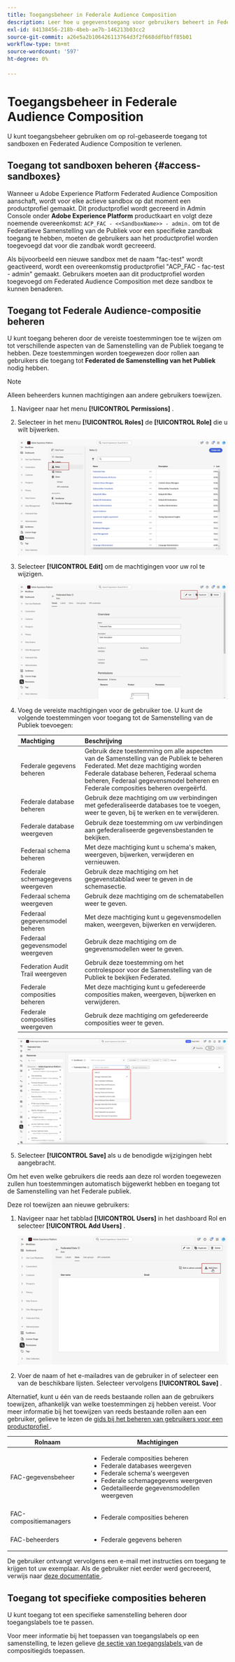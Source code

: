 ```yaml
---
title: Toegangsbeheer in Federale Audience Composition
description: Leer hoe u gegevenstoegang voor gebruikers beheert in Federated Audience Composition.
exl-id: 84138456-218b-4beb-ae7b-146213b03cc2
source-git-commit: a26e5a2b106426113764d3f2f668ddfbbff85b01
workflow-type: tm+mt
source-wordcount: '597'
ht-degree: 0%

---
```


# Toegangsbeheer in Federale Audience Composition

U kunt toegangsbeheer gebruiken om op rol-gebaseerde toegang tot sandboxen en Federated Audience Composition te verlenen.

## Toegang tot sandboxen beheren {#access-sandboxes}

Wanneer u Adobe Experience Platform Federated Audience Composition aanschaft, wordt voor elke actieve sandbox op dat moment een productprofiel gemaakt. Dit productprofiel wordt gecreeerd in Admin Console onder **Adobe Experience Platform** productkaart en volgt deze noemende overeenkomst: `ACP_FAC - <<SandboxName>> - admin.` om tot de Federatieve Samenstelling van de Publiek voor een specifieke zandbak toegang te hebben, moeten de gebruikers aan het productprofiel worden toegevoegd dat voor die zandbak wordt gecreeerd.

Als bijvoorbeeld een nieuwe sandbox met de naam &quot;fac-test&quot; wordt geactiveerd, wordt een overeenkomstig productprofiel &quot;ACP_FAC - fac-test - admin&quot; gemaakt. Gebruikers moeten aan dit productprofiel worden toegevoegd om Federated Audience Composition met deze sandbox te kunnen benaderen.

## Toegang tot Federale Audience-compositie beheren

U kunt toegang beheren door de vereiste toestemmingen toe te wijzen om tot verschillende aspecten van de Samenstelling van de Publiek toegang te hebben. Deze toestemmingen worden toegewezen door rollen aan gebruikers die toegang tot **Federated de Samenstelling van het Publiek** nodig hebben.

>[!NOTE]
>
>Alleen beheerders kunnen machtigingen aan andere gebruikers toewijzen.

1. Navigeer naar het menu **[!UICONTROL Permissions]** .
1. Selecteer in het menu **[!UICONTROL Roles]** de **[!UICONTROL Role]** die u wilt bijwerken.

   ![](assets/access_fda_1.png)

1. Selecteer **[!UICONTROL Edit]** om de machtigingen voor uw rol te wijzigen.

   ![](assets/access_fda_2.png)

1. Voeg de vereiste machtigingen voor de gebruiker toe. U kunt de volgende toestemmingen voor toegang tot de Samenstelling van de Publiek toevoegen:

   | Machtiging | Beschrijving |
   | ---------- | ----------- |
   | Federale gegevens beheren | Gebruik deze toestemming om alle aspecten van de Samenstelling van de Publiek te beheren Federated. Met deze machtiging worden Federale database beheren, Federaal schema beheren, Federaal gegevensmodel beheren en Federale composities beheren overgeërfd. |
   | Federale database beheren | Gebruik deze machtiging om uw verbindingen met gefederaliseerde databases toe te voegen, weer te geven, bij te werken en te verwijderen. |
   | Federale database weergeven | Gebruik deze toestemming om uw verbindingen aan gefederaliseerde gegevensbestanden te bekijken. |
   | Federaal schema beheren | Met deze machtiging kunt u schema&#39;s maken, weergeven, bijwerken, verwijderen en vernieuwen. |
   | Federale schemagegevens weergeven | Gebruik deze machtiging om het gegevenstabblad weer te geven in de schemasectie. |
   | Federaal schema weergeven | Gebruik deze machtiging om de schematabellen weer te geven. |
   | Federaal gegevensmodel beheren | Met deze machtiging kunt u gegevensmodellen maken, weergeven, bijwerken en verwijderen. |
   | Federaal gegevensmodel weergeven | Gebruik deze machtiging om de gegevensmodellen weer te geven. |
   | Federation Audit Trail weergeven | Gebruik deze toestemming om het controlespoor voor de Samenstelling van de Publiek te bekijken Federated. |
   | Federale composities beheren | Met deze machtiging kunt u gefedereerde composities maken, weergeven, bijwerken en verwijderen. |
   | Federale composities weergeven | Gebruik deze machtiging om gefedereerde composities weer te geven. |

   ![](assets/permissions.png)

1. Selecteer **[!UICONTROL Save]** als u de benodigde wijzigingen hebt aangebracht.

Om het even welke gebruikers die reeds aan deze rol worden toegewezen zullen hun toestemmingen automatisch bijgewerkt hebben en toegang tot de Samenstelling van het Federale publiek.

Deze rol toewijzen aan nieuwe gebruikers:

1. Navigeer naar het tabblad **[!UICONTROL Users]** in het dashboard Rol en selecteer **[!UICONTROL Add Users]** .

   ![](assets/access_fda_4.png)

1. Voer de naam of het e-mailadres van de gebruiker in of selecteer een van de beschikbare lijsten. Selecteer vervolgens **[!UICONTROL Save]** .

Alternatief, kunt u één van de reeds bestaande rollen aan de gebruikers toewijzen, afhankelijk van welke toestemmingen zij hebben vereist. Voor meer informatie bij het toewijzen van reeds bestaande rollen aan een gebruiker, gelieve te lezen de [ gids bij het beheren van gebruikers voor een productprofiel ](https://experienceleague.adobe.com/nl/docs/experience-platform/access-control/ui/users).

| Rolnaam | Machtigingen |
| --------- | ----------- |
| FAC-gegevensbeheer | <ul><li>Federale composities beheren</li><li>Federale databases weergeven</li><li>Federale schema&#39;s weergeven</li><li>Federale schemagegevens weergeven</li><li>Gedetailleerde gegevensmodellen weergeven</li></ul> |
| FAC-compositiemanagers | <ul><li>Federale composities beheren</li></ul> |
| FAC-beheerders | <ul><li>Federale gegevens beheren</li></ul> |

De gebruiker ontvangt vervolgens een e-mail met instructies om toegang te krijgen tot uw exemplaar. Als de gebruiker niet eerder werd gecreeerd, verwijs naar [ deze documentatie ](https://experienceleague.adobe.com/nl/docs/experience-platform/access-control/abac/permissions-ui/users).

## Toegang tot specifieke composities beheren

U kunt toegang tot een specifieke samenstelling beheren door toegangslabels toe te passen.

Voor meer informatie bij het toepassen van toegangslabels op een samenstelling, te lezen gelieve [ de sectie van toegangslabels ](/help/compositions/gs-compositions.md#access-labels) van de compositiegids toepassen.
